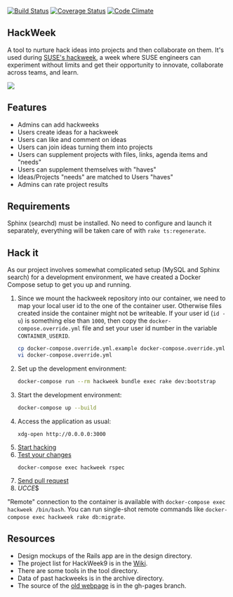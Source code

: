 [![Build Status](https://travis-ci.org/SUSE/hackweek.png?branch=master)](https://travis-ci.org/SUSE/hackweek)
[![Coverage Status](https://img.shields.io/coveralls/SUSE/hackweek.svg)](https://coveralls.io/r/SUSE/hackweek)
[![Code Climate](https://codeclimate.com/github/SUSE/hackweek.png)](https://codeclimate.com/github/SUSE/hackweek)

HackWeek
--------
A tool to nurture hack ideas into projects and then collaborate on them. It's used
during [SUSE's hackweek](http://hackweek.suse.com), a week where SUSE engineers can
experiment without limits and get their opportunity to innovate, collaborate across teams,
and learn.

<img src="https://raw.github.com/SUSE/hackweek/master/design/screenshot.png">

## Features
* Admins can add hackweeks
* Users create ideas for a hackweek
* Users can like and comment on ideas
* Users can join ideas turning them into projects
* Users can supplement projects with files, links, agenda items and "needs"
* Users can supplement themselves with "haves"
* Ideas/Projects "needs" are matched to Users "haves"
* Admins can rate project results

## Requirements
Sphinx (searchd) must be installed. No need to configure and launch it
separately, everything will be taken care of with `rake ts:regenerate`.

## Hack it
As our project involves somewhat complicated setup (MySQL and Sphinx search)
for a development environment, we have created a Docker Compose setup to
get you up and running.

1. Since we mount the hackweek repository into our container, we need to map
   your local user id to the one of the container user. Otherwise files created
   inside the container might not be writeable. If your user id (`id -u`) is
   something else than `1000`, then copy the `docker-compose.override.yml` file
   and set your user id number in the variable `CONTAINER_USERID`.
   ```bash
   cp docker-compose.override.yml.example docker-compose.override.yml
   vi docker-compose.override.yml
   ```
1. Set up the development environment:
   ```bash
   docker-compose run --rm hackweek bundle exec rake dev:bootstrap
   ```
1. Start the development environment:
   ```bash
   docker-compose up --build
   ```
1. Access the application as usual:
   ```shell
   xdg-open http://0.0.0.0:3000
   ```
1. [Start hacking](http://railsforzombies.org/)
1. [Test your changes](https://www.relishapp.com/rspec/rspec-core/docs)
   ```shell
   docker-compose exec hackweek rspec
   ```
1. [Send pull request](https://help.github.com/articles/using-pull-requests)
1. $UCCE$$

"Remote" connection to the container is available with `docker-compose exec hackweek /bin/bash`. You
can run single-shot remote commands like `docker-compose exec hackweek rake db:migrate`.

## Resources
* Design mockups of the Rails app are in the design directory.
* The project list for HackWeek9 is in the [Wiki](http://github.com/SUSE/hackweek/wiki).
* There are some tools in the tool directory.
* Data of past hackweeks is in the archive directory.
* The source of the [old webpage](http://suse.github.io/hackweek/) is in the gh-pages branch.
